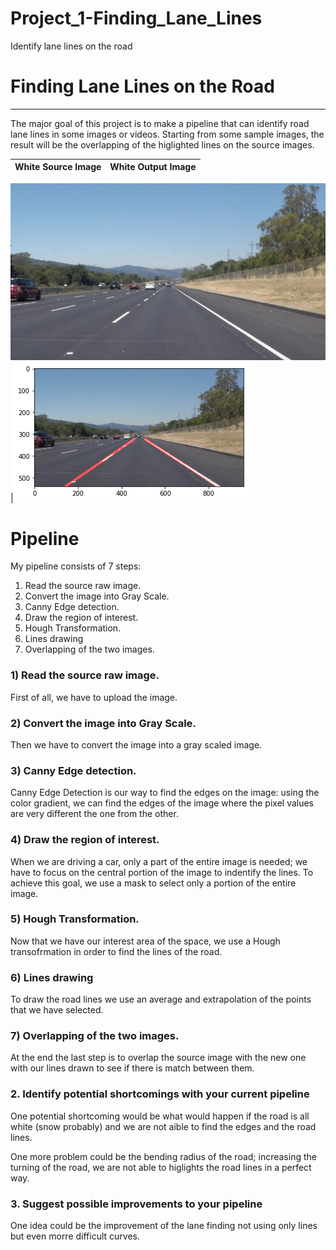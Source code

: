 # Project_1-Finding_Lane_Lines
Identify lane lines on the road

# **Finding Lane Lines on the Road** 

---

The major goal of this project is to make a pipeline that can identify road lane lines in some images or videos.
Starting from some sample images, the result will be the overlapping of the higlighted lines on the source images.


White Source Image               | White Output Image
:-------------------------:|:-------------------------:

![](/CarND-LaneLines-P1/test_images/solidWhiteRight.jpg)               |![](/CarND-LaneLines-P1/test_images/WhiteOutputImage.png)




# **Pipeline** 
My pipeline consists of 7 steps:

1) Read the source raw image.
2) Convert the image into Gray Scale.
3) Canny Edge detection.
4) Draw the region of interest.
5) Hough Transformation.
6) Lines drawing
7) Overlapping of the two images.



### 1) Read the source raw image.

First of all, we have to upload the image.


### 2) Convert the image into Gray Scale.

Then we have to convert the image into a gray scaled image.



### 3) Canny Edge detection.

Canny Edge Detection is our way to find the edges on the image: using the color gradient, we can find the edges of the image where the pixel values are very different the one from the other.



### 4) Draw the region of interest.

When we are driving a car, only a part of the entire image is needed; we have to focus on the central portion of the image to indentify the lines.
To achieve this goal, we use a mask to select only a portion of the entire image. 


### 5) Hough Transformation.

Now that we have our interest area of the space, we use a Hough transofrmation in order to find the lines of the road.



### 6) Lines drawing

To draw the road lines we use an average and extrapolation of the points that we have selected.



### 7) Overlapping of the two images.

At the end the last step is to overlap the source image with the new one with our lines drawn to see if there is match between them.





### 2. Identify potential shortcomings with your current pipeline

   One potential shortcoming would be what would happen if  the road is all white (snow probably) and we are not aible to find the edges and the road lines.
  
   One more problem could be the bending radius of the road; increasing the turning of the road, we are not able to higlights the road lines in a perfect way.
  
### 3. Suggest possible improvements to your pipeline

  One idea could be the improvement of the lane finding not using only lines but even morre difficult curves.



